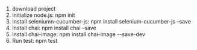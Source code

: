 1. download project
2. Initialize node.js: npm init
3. Install seleniumn-cucumber-js: npm install selenium-cucumber-js –save
4. Install chai: npm install chai –save
5. Install chai-image: npm install chai-image --save-dev
6. Run test: npm test